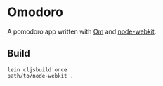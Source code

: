 # Omodoro

A pomodoro app written with [Om](https://github.com/swannodette/om)
and [node-webkit](https://github.com/rogerwang/node-webkit).

## Build

```
lein cljsbuild once
path/to/node-webkit .
```
